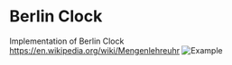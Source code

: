 # Berlin Clock
Implementation of Berlin Clock
https://en.wikipedia.org/wiki/Mengenlehreuhr
![Example](https://en.wikipedia.org/wiki/Mengenlehreuhr#/media/File:Berlin-Uhr-1650-1705.gif)

